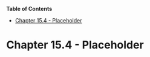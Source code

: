 <!-- START doctoc generated TOC please keep comment here to allow auto update -->
<!-- DON'T EDIT THIS SECTION, INSTEAD RE-RUN doctoc TO UPDATE -->
**Table of Contents**

- [Chapter 15.4 - Placeholder](#chapter-154---placeholder)

<!-- END doctoc generated TOC please keep comment here to allow auto update -->

# Chapter 15.4 - Placeholder
